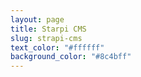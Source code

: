 ```yaml
---
layout: page
title: Starpi CMS
slug: strapi-cms
text_color: "#ffffff"
background_color: "#8c4bff"
---
```


